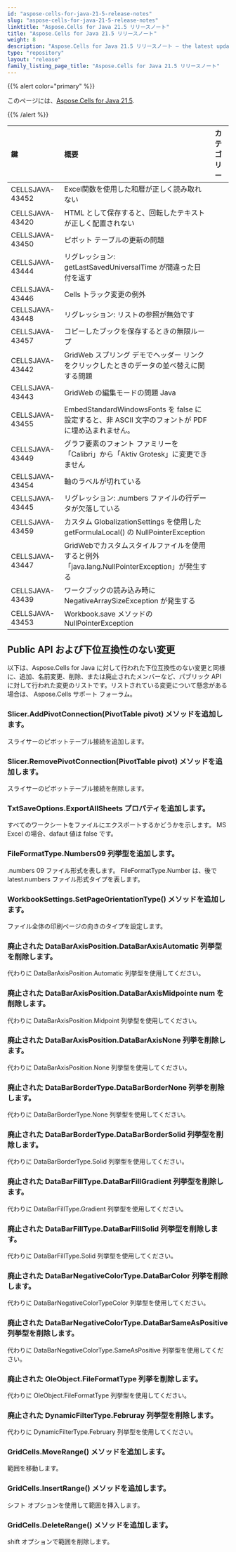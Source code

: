 ```yaml
---
id: "aspose-cells-for-java-21-5-release-notes"
slug: "aspose-cells-for-java-21-5-release-notes"
linktitle: "Aspose.Cells for Java 21.5 リリースノート"
title: "Aspose.Cells for Java 21.5 リリースノート"
weight: 8
description: "Aspose.Cells for Java 21.5 リリースノート – the latest updates and fixes."
type: "repository"
layout: "release"
family_listing_page_title: "Aspose.Cells for Java 21.5 リリースノート"
---
```

{{% alert color="primary" %}}

このページには、[Aspose.Cells for Java 21.5](https://releases.aspose.com/cells/java/new-releases/aspose.cells-for-java-21.5/).

{{% /alert %}}

|**鍵**|**概要**|**カテゴリー**|
|:- |:- |:- |
|CELLSJAVA-43452|Excel関数を使用した和暦が正しく読み取れない|
|CELLSJAVA-43420|HTML として保存すると、回転したテキストが正しく配置されない|
|CELLSJAVA-43450|ピボット テーブルの更新の問題|
|CELLSJAVA-43444|リグレッション: getLastSavedUniversalTime が間違った日付を返す|
|CELLSJAVA-43446|Cells トラック変更の例外|
|CELLSJAVA-43448|リグレッション: リストの参照が無効です|
|CELLSJAVA-43457|コピーしたブックを保存するときの無限ループ|
|CELLSJAVA-43442|GridWeb スプリング デモでヘッダー リンクをクリックしたときのデータの並べ替えに関する問題|
|CELLSJAVA-43443|GridWeb の編集モードの問題 Java|
|CELLSJAVA-43455|EmbedStandardWindowsFonts を false に設定すると、非 ASCII 文字のフォントが PDF に埋め込まれません。|
|CELLSJAVA-43449|グラフ要素のフォント ファミリーを「Calibri」から「Aktiv Grotesk」に変更できません|
|CELLSJAVA-43454|軸のラベルが切れている|
|CELLSJAVA-43445|リグレッション: .numbers ファイルの行データが欠落している|
|CELLSJAVA-43459|カスタム GlobalizationSettings を使用した getFormulaLocal() の NullPointerException|
|CELLSJAVA-43447| GridWebでカスタムスタイルファイルを使用すると例外「java.lang.NullPointerException」が発生する|
|CELLSJAVA-43439|ワークブックの読み込み時に NegativeArraySizeException が発生する|
|CELLSJAVA-43453|Workbook.save メソッドの NullPointerException|

## **Public API および下位互換性のない変更**

以下は、Aspose.Cells for Java に対して行われた下位互換性のない変更と同様に、追加、名前変更、削除、または廃止されたメンバーなど、パブリック API に対して行われた変更のリストです。リストされている変更について懸念がある場合は、 Aspose.Cells サポート フォーラム。

### **Slicer.AddPivotConnection(PivotTable pivot) メソッドを追加します。**

スライサーのピボットテーブル接続を追加します。

### **Slicer.RemovePivotConnection(PivotTable pivot) メソッドを追加します。**

スライサーのピボットテーブル接続を削除します。

### **TxtSaveOptions.ExportAllSheets プロパティを追加します。**

すべてのワークシートをファイルにエクスポートするかどうかを示します。 MS Excel の場合、dafaut 値は false です。

### **FileFormatType.Numbers09 列挙型を追加します。**

.numbers 09 ファイル形式を表します。 FileFormatType.Number は、後で latest.numbers ファイル形式タイプを表します。

### **WorkbookSettings.SetPageOrientationType() メソッドを追加します。**

ファイル全体の印刷ページの向きのタイプを設定します。

### **廃止された DataBarAxisPosition.DataBarAxisAutomatic 列挙型を削除します。**

代わりに DataBarAxisPosition.Automatic 列挙型を使用してください。

### **廃止された DataBarAxisPosition.DataBarAxisMidpointe num を削除します。**

代わりに DataBarAxisPosition.Midpoint 列挙型を使用してください。

### **廃止された DataBarAxisPosition.DataBarAxisNone 列挙を削除します。**

代わりに DataBarAxisPosition.None 列挙型を使用してください。

### **廃止された DataBarBorderType.DataBarBorderNone 列挙を削除します。**

代わりに DataBarBorderType.None 列挙型を使用してください。

### **廃止された DataBarBorderType.DataBarBorderSolid 列挙型を削除します。**

代わりに DataBarBorderType.Solid 列挙型を使用してください。

### **廃止された DataBarFillType.DataBarFillGradient 列挙型を削除します。**

代わりに DataBarFillType.Gradient 列挙型を使用してください。

### **廃止された DataBarFillType.DataBarFillSolid 列挙型を削除します。**

代わりに DataBarFillType.Solid 列挙型を使用してください。

### **廃止された DataBarNegativeColorType.DataBarColor 列挙を削除します。**

代わりに DataBarNegativeColorTypeColor 列挙型を使用してください。

### **廃止された DataBarNegativeColorType.DataBarSameAsPositive 列挙型を削除します。**

代わりに DataBarNegativeColorType.SameAsPositive 列挙型を使用してください。

### **廃止された OleObject.FileFormatType 列挙を削除します。**

代わりに OleObject.FileFormatType 列挙型を使用してください。

### **廃止された DynamicFilterType.Februray 列挙型を削除します。**

代わりに DynamicFilterType.February 列挙型を使用してください。

### **GridCells.MoveRange() メソッドを追加します。**

範囲を移動します。

### **GridCells.InsertRange() メソッドを追加します。**

シフト オプションを使用して範囲を挿入します。

### **GridCells.DeleteRange() メソッドを追加します。**

shift オプションで範囲を削除します。
